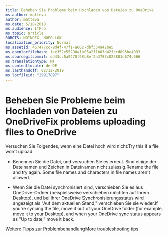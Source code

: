 ```yaml
---
title: Beheben Sie Probleme beim Hochladen von Dateien zu OneDrive
ms.author: matteva
author: matteva
ms.date: 5/18/2018
ms.audience: ITPro
ms.topic: article
ROBOTS: NOINDEX, NOFOLLOW
localization_priority: Normal
ms.assetid: 467477cc-9d4f-47f1-a602-dbf334a42be5
ms.openlocfilehash: 1ee352e55290a1b05a2f1b03d42fccd895be4993
ms.sourcegitcommit: dd43cc0a9470f98b8ef2a3787c823801d674c666
ms.translationtype: MT
ms.contentlocale: de-DE
ms.lasthandoff: 02/12/2019
ms.locfileid: "29917897"
---
```

# <a name="fix-problems-uploading-files-to-onedrive"></a><span data-ttu-id="9b719-102">Beheben Sie Probleme beim Hochladen von Dateien zu OneDrive</span><span class="sxs-lookup"><span data-stu-id="9b719-102">Fix problems uploading files to OneDrive</span></span>

<span data-ttu-id="9b719-103">Versuchen Sie Folgendes, wenn eine Datei hoch wird nicht:</span><span class="sxs-lookup"><span data-stu-id="9b719-103">Try this if a file won't upload:</span></span>
  
- <span data-ttu-id="9b719-p101">Benennen Sie die Datei, und versuchen Sie es erneut. Sind einige der Dateinamen und Zeichen in Dateinamen nicht zulässig.</span><span class="sxs-lookup"><span data-stu-id="9b719-p101">Rename the file and try again. Some file names and characters in file names aren't allowed.</span></span> 
    
- <span data-ttu-id="9b719-106">Wenn Sie die Datei synchronisiert sind, verschieben Sie es aus OneDrive-Ordner (beispielsweise verschieben möchten auf Ihrem Desktop), und bei Ihrer OneDrive Synchronisierungsstatus wird angezeigt als "Auf dem aktuellen Stand," verschieben Sie sie wieder.</span><span class="sxs-lookup"><span data-stu-id="9b719-106">If you're syncing the file, move it out of your OneDrive folder (for example, move it to your Desktop), and when your OneDrive sync status appears as "Up to date," move it back.</span></span> 
    
[<span data-ttu-id="9b719-107">Weitere Tipps zur Problembehandlung</span><span class="sxs-lookup"><span data-stu-id="9b719-107">More troubleshooting tips</span></span>](https://go.microsoft.com/fwlink/?linkid=873155)
  

